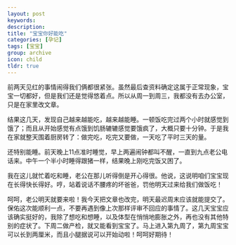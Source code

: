 ```yaml
---
layout: post
keywords: 
description: 
title: "宝宝你好能吃"
categories: [孕记]
tags: [宝宝]
group: archive
icon: child
tldr: true
---
```


前两天见红的事情闹得我们俩都很紧张。虽然最后查资料确定这属于正常现象，宝宝一切都好，但是我们还是觉得悠着点。所以从周一到周三，我都没有去办公室，只是在家里改文章。

结果这几天，发现自己越来越能吃，越来越能睡。一顿饭吃完过两个小时就感觉到饿了；而且从开始感觉有点饿到饥肠辘辘感觉要饿疯了，大概只要十分钟。于是我在家就整天围着厨房转了：做完吃，吃完又要做，一天吃了平时三天的量。

还特别能睡。前天晚上11点准时睡觉，早上两遍闹钟都叫不醒，一直到九点老公电话来。中午一个半小时睡得跟猪一样，结果晚上刚吃完饭又困了。

我在这儿就忙着吃和睡，老公在那儿听得倒是开心得很。他说，这说明咱们宝宝现在长得快长得好。哼，站着说话不腰疼的坏爸爸，罚他明天过来给我们做饭吃！

呵呵，老公明天就要来啦！我今天把文章也改完，明天最迟周末应该就能提交了。保佑这次能顺利一点，不要再遇到像上次那样评审不回应的事情了。这几天宝宝应该确实挺好的，我除了想吃和想睡，以及体型在悄悄地膨胀之外，再也没有其他特别的症状了。下周二做产检，就又能看到宝宝了。马上进入第九周了，第九周宝宝可以长到两厘米，而且小腿据说可以开始动啦！呵呵好期待！


